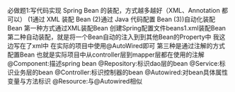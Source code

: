 必做题1:写代码实现 Spring Bean 的装配，方式越多越好（XML、Annotation 都可以）
  (1通过 XML 装配 Bean
	(2)通过 Java 代码配置 Bean
	(3))自动化装配 Bean
  第一种方式通过XML装配Bean 创建Spring配置文件beans1.xml装配Bean
  第二种自动装配，就是将一个Bean自动的注入到到其他Bean的Property中 我这边写在了xml中 在实际的项目中使用@AutoWired即可
  第三种是通过注解的方式配置Bean 也就是实际项目中从controller层到mapper层都在使用的注解  
  @Component:描述spring bean
  @Repository:标识dao层的bean
  @Service:标识业务层的bean
  @Controller:标识控制器的bean
  @Autowired:对bean具体属性变量与方法标识
  @Resource:与@Autowired相似
  
